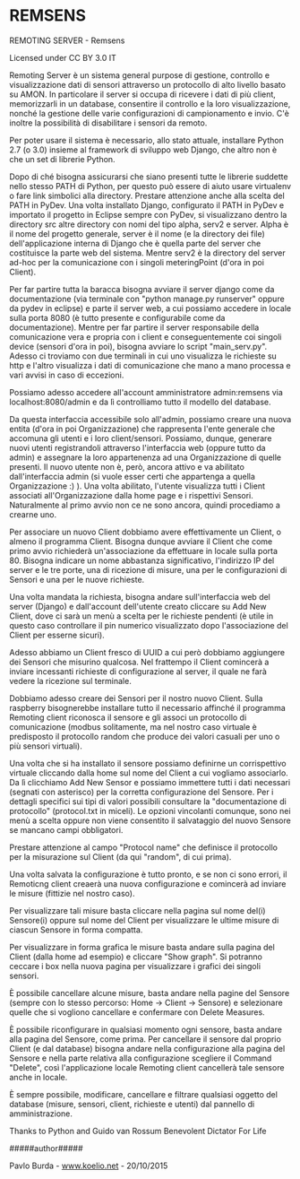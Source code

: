 # REMSENS

REMOTING SERVER - Remsens

Licensed under CC BY 3.0 IT

Remoting Server è un sistema general purpose di gestione, controllo e visualizzazione dati di sensori
attraverso un protocollo di alto livello basato su AMON.
In particolare il server si occupa di ricevere i dati di più client, memorizzarli in un database, consentire il controllo e la loro visualizzazione, nonché la gestione delle varie configurazioni di campionamento e invio.
C'è inoltre la possibilità di disabilitare i sensori da remoto.

Per poter usare il sistema è necessario, allo stato attuale, installare Python 2.7 (o 3.0) insieme al framework di sviluppo web Django, che altro non è che un set di librerie Python.

Dopo di ché bisogna assicurarsi che siano presenti tutte le librerie suddette nello stesso PATH di Python, per questo può essere di aiuto usare virtualenv o fare link simbolici alla directory. Prestare attenzione anche alla scelta del PATH in PyDev. Una volta installato Django, configurato il PATH in PyDev e importato il progetto in Eclipse sempre con PyDev, si visualizzano dentro la directory src altre directory con nomi del tipo alpha, serv2 e server.
Alpha è il nome del progetto generale, server è il nome (e la directory dei file) dell'applicazione interna di Django che è quella parte del server che costituisce la parte web del sistema.
Mentre serv2 è la directory del server ad-hoc per la comunicazione con i singoli meteringPoint (d'ora in poi Client).

Per far partire tutta la baracca bisogna avviare il server django come da documentazione (via terminale con "python manage.py runserver" oppure da pydev in eclipse) e parte il server web, a cui possiamo accedere in locale sulla porta 8080 (è tutto presente e configurabile come da documentazione).
Mentre per far partire il server responsabile della comunicazione vera e propria con i client e conseguentemente coi singoli device (sensori d'ora in poi), bisogna avviare lo script "main_serv.py".
Adesso ci troviamo con due terminali in cui uno visualizza le richieste su http e l'altro visualizza i dati di comunicazione che mano a mano processa e vari avvisi in caso di eccezioni. 

Possiamo adesso accedere all'account amministratore admin:remsens via localhost:8080/admin e da lì controlliamo tutto il modello del database.

Da questa interfaccia accessibile solo all'admin, possiamo creare una nuova entita (d'ora in poi Organizzazione) che 
rappresenta l'ente generale che accomuna gli utenti e i loro client/sensori.
Possiamo, dunque, generare nuovi utenti registrandoli attraverso l'interfaccia web (oppure tutto da admin) e assegnare la loro appartenenza ad una Organizzazione di quelle presenti.
Il nuovo utente non è, però, ancora attivo e va abilitato dall'interfaccia admin (si vuole esser certi che appartenga a quella Organizzazione :) ). Una volta abilitato, l'utente visualizza tutti i Client associati all'Organizzazione dalla home page e i rispettivi Sensori. Naturalmente al primo avvio non ce ne sono ancora, quindi procediamo a crearne uno.

Per associare un nuovo Client dobbiamo avere effettivamente un Client, o almeno il programma Client. Bisogna dunque avviare il Client che come primo avvio richiederà un'associazione da effettuare in locale sulla porta 80.
Bisogna indicare un nome abbastanza significativo, l'indirizzo IP del server e le tre porte, una di ricezione di misure, una per le configurazioni di Sensori e una per le nuove richieste.

Una volta mandata la richiesta, bisogna andare sull'interfaccia web del server (Django) e dall'account dell'utente creato cliccare su Add New Client, dove ci sarà un menù a scelta per le richieste pendenti (è utile in questo caso controllare il pin numerico visualizzato dopo l'associazione del Client per esserne sicuri).

Adesso abbiamo un Client fresco di UUID a cui però dobbiamo aggiungere dei Sensori che misurino qualcosa.
Nel frattempo il Client comincerà a inviare incessanti richieste di configurazione al server, il quale ne farà vedere la ricezione sul terminale.

Dobbiamo adesso creare dei Sensori per il nostro nuovo Client. Sulla raspberry bisognerebbe installare tutto il necessario affinché il programma Remoting client riconosca il sensore e gli associ un protocollo di comunicazione (modbus solitamente, ma nel nostro caso virtuale è predisposto il protocollo random che produce dei valori casuali per uno o più sensori virtuali).

Una volta che si ha installato il sensore possiamo definirne un corrispettivo virtuale cliccando dalla home sul nome del Client a cui vogliamo associarlo. Da lì clicchiamo Add New Sensor e possiamo immettere tutti i dati necessari (segnati con asterisco) per la corretta configurazione del Sensore. Per i dettagli specifici sui tipi di valori possibili consultare la "documentazione di protocollo" (protocol.txt in miceli). Le opzioni vincolanti comunque, sono nei menù a scelta oppure non viene consentito il salvataggio del nuovo Sensore se mancano campi obbligatori.

Prestare attenzione al campo "Protocol name" che definisce il protocollo per la misurazione sul Client (da qui "random", di cui prima).

Una volta salvata la configurazione è tutto pronto, e se non ci sono errori, il Remoticng client creaerà una nuova configurazione e comincerà ad inviare le misure (fittizie nel nostro caso).

Per visualizzare tali misure basta cliccare nella pagina sul nome del(i) Sensore(i) oppure sul nome del Client per visualizzare le ultime misure di ciascun Sensore in forma compatta.

Per visualizzare in forma grafica le misure basta andare sulla pagina del Client (dalla home ad esempio) e cliccare "Show graph". Si potranno ceccare i box nella nuova pagina per visualizzare i grafici dei singoli sensori.

È possibile cancellare alcune misure, basta andare nella pagine del Sensore (sempre con lo stesso percorso: Home -> Client -> Sensore) e selezionare quelle che si vogliono cancellare e confermare con Delete Measures.

È possibile riconfigurare in qualsiasi momento ogni sensore, basta andare alla pagina del Sensore, come prima.
Per cancellare il sensore dal proprio Client (e dal database) bisogna andare nella configurazione alla pagina del Sensore e nella parte relativa alla configurazione scegliere il Command "Delete", così l'applicazione locale Remoting client cancellerà tale sensore anche in locale.

È sempre possibile, modificare, cancellare e filtrare qualsiasi oggetto del database (misure, sensori, client, richieste e utenti) dal pannello di amministrazione.

Thanks to Python and Guido van Rossum Benevolent Dictator For Life

#####author#####

Pavlo Burda - www.koelio.net - 20/10/2015
